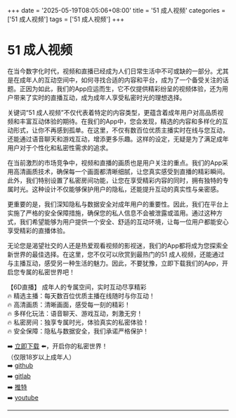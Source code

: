 +++
date = '2025-05-19T08:05:06+08:00'
title = '51 成人视频'
categories = ['51 成人视频']
tags = ['51 成人视频']
+++

# 51 成人视频

在当今数字化时代，视频和直播已经成为人们日常生活中不可或缺的一部分。尤其是在成年人的互动空间中，如何寻找合适的内容和平台，成为了一个备受关注的话题。正因为如此，我们的App应运而生，它不仅提供精彩纷呈的视频体验，还为用户带来了实时的直播互动，成为成年人享受私密时光的理想选择。

关键词“51 成人视频”不仅代表着特定的内容类型，更蕴含着成年用户对高品质视频和丰富互动体验的期待。在我们的App中，您会发现，精选的内容和多样化的互动形式，让你不再感到孤单。在这里，不仅有数百位优质主播实时在线与您互动，还能通过语音聊天和游戏互动，增添更多乐趣。这样的设定，无疑是为了满足成年用户对于个性化和私密性需求的追求。

在当前激烈的市场竞争中，视频和直播的画质也是用户关注的重点。我们的App采用高清画质技术，确保每一个画面都清晰细腻，让您真实感受到直播的精彩瞬间。此外，我们特别设置了私密房间功能，让您在享受精彩内容的同时，拥有独特的专属时光。这种设计不仅能够保护用户的隐私，还能提升互动的真实性与亲密感。

更重要的是，我们深知隐私与数据安全对成年用户的重要性。因此，我们在平台上实施了严格的安全保障措施，确保您的私人信息不会被泄露或滥用。通过这种方式，我们希望能够为用户提供一个安全、舒适的互动环境，让每一位用户都能安心享受精彩的直播体验。

无论您是渴望社交的人还是热爱观看视频的影视迷，我们的App都将成为您探索全新世界的最佳选择。在这里，您不仅可以欣赏到最热门的51 成人视频，还能通过与主播互动，感受另一种生活的魅力。因此，不要犹豫，立即下载我们的App，开启您专属的私密世界吧！

【6D直播】
成年人的专属空间，实时互动尽享精彩  
🔥 精选主播：每天数百位优质主播在线随时与你互动！  
🔥 高清画质：清晰画面，感受每一刻的精彩！  
🔥 多样化玩法：语音聊天、游戏互动，刺激无穷！  
🔥 私密房间：独享专属时光，体验真实的私密体验！  
🔥 安全保障：隐私与数据安全，我们承诺严格保护！  

➡️ [立即下载](https://down123.s3.ap-east-1.amazonaws.com/index.html?channelCode=blog) ⬅️，开启你的私密世界！  
（仅限18岁以上成年人）  
➡️ [github](https://aldult-live.github.io/)  
➡️ [gitlab](https://seo-09598d.gitlab.io/)  
➡️ [推特](https://x.com/wegame33)  
➡️ [youtube](https://www.youtube.com/@6Dlive)  

---

